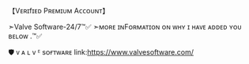 【Vᴇʀɪfɪᴇᴅ Pʀᴇᴍɪᴜᴍ Aᴄᴄᴏᴜɴᴛ】

➣Valve Software-24/7™️✅
➣ᴍᴏʀᴇ ɪɴFᴏʀᴍᴀᴛɪᴏɴ ᴏɴ ᴡʜʏ ɪ ʜᴀᴠᴇ ᴀᴅᴅᴇᴅ ʏᴏᴜ ʙᴇʟᴏᴡ .™️✅

🛡️ ᴠ ᴀ ʟ ᴠ ᴱ sᴏғᴛᴡᴀʀᴇ link:https://www.valvesoftware.com/
